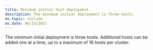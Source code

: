 ```yaml
---
title: Minimum initial host deployment 
description: The minimum initial deployment is three hosts. 
ms.topic: include
ms.date: 04/23/2021
---
```


<!-- Used in tutorial-create-private-cloud.md and tutorial-deploy-vmware-hcx.md -->



The minimum initial deployment is three hosts. Additional hosts can be added one at a time, up to a maximum of 16 hosts per cluster.